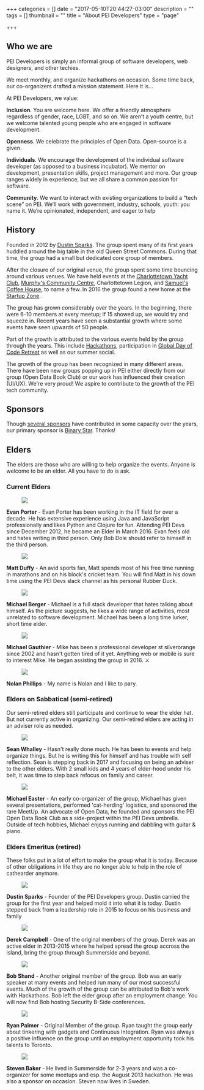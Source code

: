 +++
categories = []
date = "2017-05-10T20:44:27-03:00"
description = ""
tags = []
thumbnail = ""
title = "About PEI Developers"
type = "page"

+++
## Who we are

PEI Developers is simply an informal group of software developers, web designers, and other techies.

We meet monthly, and organize hackathons on occasion. Some time back, our co-organizers drafted a mission statement. Here it is…

At PEI Developers, we value:

**Inclusion**. You are welcome here. We offer a friendly atmosphere regardless of gender, race, LGBT, and so on. We aren’t a youth centre, but we welcome talented young people who are engaged in software development.

**Openness**. We celebrate the principles of Open Data. Open-source is a given.

**Individuals**. We encourage the development of the individual software developer (as opposed to a business incubator). We mentor on development, presentation skills, project management and more. Our group ranges widely in experience, but we all share a common passion for software.

**Community**.  We want to interact with existing organizations to build a “tech scene” on PEI. We’ll work with government, industry, schools, youth: you name it. We’re opinionated, independent, and eager to help

## History

Founded in 2012 by [Dustin Sparks](https://twitter.com/dustin_sparks). The group spent many of its first years huddled around the big table in the old Queen Street Commons. During that time, the group had a small but dedicated core group of members.

After the closure of our original venue, the group spent some time bouncing around various venues. We have held events at the [Charlottetown Yacht Club](http://www.cyc.pe.ca/), [Murphy's Community Centre](https://www.murphyscommunitycentre.com/), Charlottetown Legion, and [Samuel's Coffee House](https://samuelscoffeehouse.ca/), to name a few. In 2016 the group found a new home at the [Startup Zone](https://startupzone.ca/).

The group has grown considerably over the years. In the beginning, there were 6-10 members at every meetup; if 15 showed up, we would try and squeeze in. Recent years have seen a substantial growth where some events have seen upwards of 50 people.

Part of the growth is attributed to the various events held by the group through the years. This include [Hackathons](http://bit.ly/2sIZITO), participation in [Global Day of Code Retreat](http://bit.ly/2sIZITO) as well as our summer social.

The growth of the group has been recognized in many different areas. There have been new groups popping up in PEI either directly from our group (Open Data Book Club) or our work has influenced their creation (UI/UX). We're very proud! We aspire to contribute to the growth of the PEI tech community.

## Sponsors

Though [several sponsors](https://github.com/peidevs/Event_Resources/blob/master/MeetUps.csv) have contributed in some capacity over the years, our primary sponsor is [Binary Star](http://www.binarystar.biz/). Thanks!

## Elders

The elders are those who are willing to help organize the events. Anyone is welcome to be an elder. All you have to do is ask.

### Current Elders

<article class="loop__item post clearfix">
<figure class="loop__thumbnail">
<img src="https://secure.meetupstatic.com/photos/member/d/8/6/0/member_163435392.jpeg"> 
</figure>
<div class="loop__content clearfix">
<strong>Evan Porter</strong> - Evan Porter has been working in the IT field for over a decade. He has extensive experience using Java and JavaScript professionally and likes Python and Clojure for fun. Attending PEI Devs since December 2012, he became an Elder in March 2016. Evan feels old and hates writing in third person. Only Bob Dole should refer to himself in the third person.
</div>
</article>

<article class="loop__item post clearfix">
<figure class="loop__thumbnail">
<img src="https://secure.meetupstatic.com/photos/member/2/5/8/2/member_162429602.jpeg"> 
</figure>
<div class="loop__content clearfix">
<strong>Matt Duffy</strong> - An avid sports fan, Matt spends most of his free time running in marathons and on his block's cricket team. You will find Matt in his down time using the PEI Devs slack channel as his personal Rubber Duck.
</div>
</article>

<article class="loop__item post clearfix">
<figure class="loop__thumbnail">
<img src="/uploads/2017/06/29/meatbanff.jpg">
</figure>
<div class="loop__content clearfix">
<strong>Michael Berger</strong> - Michael is a full stack developer that hates talking about himself. As the picture suggests, he likes a wide range of activities, most unrelated to software development. Michael has been a long time lurker, short time elder.
</div>
</article>

<article class="loop__item post clearfix">
<figure class="loop__thumbnail">
<img src="https://secure.meetupstatic.com/photos/member/1/0/9/9/member_246964249.jpeg"> 
</figure>
<div class="loop__content clearfix">
<strong>Michael Gauthier</strong> - Mike has been a professional developer st silverorange since 2002 and hasn't gotten tired of it yet. Anything web or mobile is sure to interest Mike. He began assisting the group in 2016. ⚔
</div>
</article>

<article class="loop__item post clearfix">
<figure class="loop__thumbnail">
<img src="https://secure.meetupstatic.com/photos/member/8/2/8/5/member_263913413.jpeg"> 
</figure>
<div class="loop__content clearfix">
<strong>Nolan Phillips</strong> - My name is Nolan and I like to pary.
</div>
</article>

### Elders on Sabbatical (semi-retired)

Our semi-retired elders still participate and continue to wear the elder hat. But not currently active in organizing. Our semi-retired elders are acting in an adviser role as needed.

<article class="loop__item post clearfix">
<figure class="loop__thumbnail">
<img src="https://secure.meetupstatic.com/photos/member/c/7/e/4/member_159531172.jpeg"> 
</figure>
<div class="loop__content clearfix">
<strong>Sean Whalley</strong> - Hasn't really done much. He has been to events and help organize things. But he is writing this for himself and has trouble with self reflection. Sean is stepping back in 2017 and focusing on being an adviser to the other elders. With 2 small kids and 4 years of elder-hood under his belt, it was time to step back refocus on family and career.
</div>
</article>

<article class="loop__item post clearfix">
<figure class="loop__thumbnail">
<img src="https://secure.meetupstatic.com/photos/member/4/b/c/0/member_156379392.jpeg"> 
</figure>
<div class="loop__content clearfix">
<strong>Michael Easter</strong> - An early co-organizer of the group, Michael has given several presentations, performed 'cat-herding' logistics, and sponsored the rare MeetUp. An advocate of Open Data, he founded and sponsors the PEI Open Data Book Club as a side-project within the PEI Devs umbrella. Outside of tech hobbies, Michael enjoys running and dabbling with guitar &amp; piano.
</div>
</article>

### Elders Emeritus (retired)

These folks put in a lot of effort to make the group what it is today. Because of other obligations in life they are no longer able to help in the role of cathearder anymore.

<article class="loop__item post clearfix">
<figure class="loop__thumbnail">
<img src="https://secure.meetupstatic.com/photos/member/4/0/e/4/member_46456612.jpeg"> 
</figure>
<div class="loop__content clearfix">
<strong>Dustin Sparks</strong> - Founder of the PEI Developers group. Dustin carried the group for the first year and helped mold it into what it is today. Dustin stepped back from a leadership role in 2015 to focus on his business and family
</div>
</article>

<article class="loop__item post clearfix">
<figure class="loop__thumbnail">
<img src="https://secure.meetupstatic.com/photos/member/b/a/7/e/member_163727742.jpeg"> 
</figure>
<div class="loop__content clearfix">
<strong>Derek Campbell</strong> - One of the original members of the group. Derek was an active elder in 2013-2015 where he helped spread the group accross the island, bring the group through Summerside and beyond. 
</div>
</article>

<article class="loop__item post clearfix">
<figure class="loop__thumbnail">
<img src="https://secure.meetupstatic.com/photos/member/a/b/1/a/member_89983802.jpeg"> 
</figure>
<div class="loop__content clearfix">
<strong>Bob Shand</strong> - Another original member of the group. Bob was an early speaker at many events and helped run many of our most successful events. Much of the growth of the group can be attributed to Bob's work with Hackathons. Bob left the elder group after an employment change. You will now find Bob hosting Security B-Side conferences.
</div>
</article>

<article class="loop__item post clearfix">
<figure class="loop__thumbnail">
<img src="https://secure.meetupstatic.com/s/img/2982428616572973604/noPhoto_80.gif"> 
</figure>
<div class="loop__content clearfix">
<strong>Ryan Palmer</strong> - Original Member of the group. Ryan taught the group early about tinkering with gadgets and Continuous Integration. Ryan was always a positive influence on the group until an employment opportunity took his talents to Toronto.
</div>
</article>

<article class="loop__item post clearfix">
<figure class="loop__thumbnail">
<img src="https://secure.meetupstatic.com/s/img/2982428616572973604/noPhoto_80.gif"> 
</figure>
<div class="loop__content clearfix">
<strong>Steven Baker</strong> - He lived in Summerside for 2-3 years and was a co-organizer for some meetups and esp. the August 2013 hackathon. He was also a sponsor on occasion. Steven now lives in Sweden.
</div>
</article>